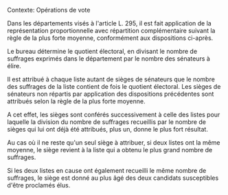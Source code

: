Contexte: Opérations de vote

Dans les départements visés à l'article L. 295, il est fait application de la représentation proportionnelle avec répartition complémentaire suivant la règle de la plus forte moyenne, conformément aux dispositions ci-après.

Le bureau détermine le quotient électoral, en divisant le nombre de suffrages exprimés dans le département par le nombre des sénateurs à élire.

Il est attribué à chaque liste autant de sièges de sénateurs que le nombre des suffrages de la liste contient de fois le quotient électoral. Les sièges de sénateurs non répartis par application des dispositions précédentes sont attribués selon la règle de la plus forte moyenne.

A cet effet, les sièges sont conférés successivement à celle des listes pour laquelle la division du nombre de suffrages recueillis par le nombre de sièges qui lui ont déjà été attribués, plus un, donne le plus fort résultat.

Au cas où il ne reste qu'un seul siège à attribuer, si deux listes ont la même moyenne, le siège revient à la liste qui a obtenu le plus grand nombre de suffrages.

Si les deux listes en cause ont également recueilli le même nombre de suffrages, le siège est donné au plus âgé des deux candidats susceptibles d'être proclamés élus.